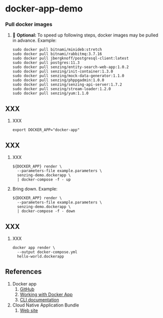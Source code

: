 # docker-app-demo


### Pull docker images

1. :thinking: **Optional:** To speed up following steps, docker images may be pulled in advance.
   Example:

    ```console
    sudo docker pull bitnami/minideb:stretch
    sudo docker pull bitnami/rabbitmq:3.7.16
    sudo docker pull jbergknoff/postgresql-client:latest
    sudo docker pull postgres:11.3
    sudo docker pull senzing/entity-search-web-app:1.0.2
    sudo docker pull senzing/init-container:1.3.0
    sudo docker pull senzing/mock-data-generator:1.1.0
    sudo docker pull senzing/phppgadmin:1.0.0
    sudo docker pull senzing/senzing-api-server:1.7.2
    sudo docker pull senzing/stream-loader:1.2.0
    sudo docker pull senzing/yum:1.1.0
    ```

## XXX

1. XXX

    ```console
    export DOCKER_APP="docker-app"
    ```

## XXX

1. XXX

    ```console
    ${DOCKER_APP} render \
      --parameters-file example.parameters \
      senzing-demo.dockerapp \
      | docker-compose -f - up
    ```

1. Bring down.
   Example:

    ```console
    ${DOCKER_APP} render \
      --parameters-file example.parameters \
      senzing-demo.dockerapp \
      | docker-compose -f - down
    ```


## XXX

1. XXX

    ```console
    docker app render \
      --output docker-compose.yml
      hello-world.dockerapp
    ```

## References

1. Docker app
    1. [GitHub](https://github.com/docker/app)
    1. [Working with Docker App](https://docs.docker.com/app/working-with-app/)
    1. [CLI documentation](https://docs.docker.com/engine/reference/commandline/app/)
1. Cloud Native Application Bundle
    1. [Web site](https://cnab.io/)

